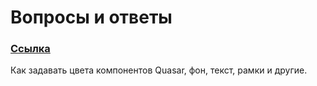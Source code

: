 # Вопросы и ответы

### [Ссылка](https://ru.stackoverflow.com/questions/1104152/quasar-кастомный-цвет-q-input-не-в-фокусе)
 Как задавать цвета компонентов Quasar, фон, текст, рамки и другие.  
